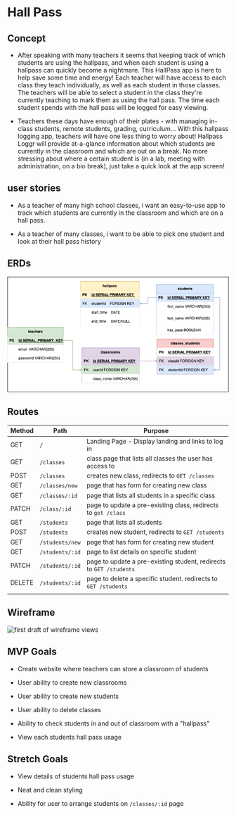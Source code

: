 # Hall Pass

## Concept

*  After speaking with many teachers it seems that keeping track of which students are using the hallpass, and when each student is using a hallpass can quickly become a nightmare.  This HallPass app is here to help save some time and energy!  Each teacher will have access to each class they teach individually, as well as each student in those classes.  The teachers will be able to select a student in the class they're currently teaching to mark them as using the hall pass.   The time each student spends with the hall pass will be logged for easy viewing.

* Teachers these days have enough of their plates - with managing in-class students, remote students, grading, curriculum...  With this hallpass logging app, teachers will have one less thing to worry about!  Hallpass Loggr will provide at-a-glance information about which students are currently in the classroom and which are out on a break.  No more stressing about where a certain student is (in a lab, meeting with administration, on a bio break), just take a quick look at the app screen!

## user stories

* As a teacher of many high school classes, i want an easy-to-use app to track which students are currently in the classroom and which are on a hall pass.

* As a teacher of many classes, i want to be able to pick one student and look at their hall pass history

## ERDs

![an ERD of my project](./hallpassERD.drawio.png)

## Routes

| Method | Path            | Purpose                                                             |
|--------|-----------------|---------------------------------------------------------------------|
| GET    | `/`             | Landing Page - Display landing and links to log in                  |
| GET    | `/classes`      | class page that lists all classes the user has access to            |
| POST   | `/classes`      | creates new class, redirects to `GET /classes`                      |
| GET    | `/classes/new`  | page that has form for creating new class                           |
| GET    | `/classes/:id`  | page that lists all students in a specific class                    |
| PATCH  | `/class/:id`    | page to update a pre-existing class, redirects to `get /class`      |
| GET    | `/students`     | page that lists all students                                        |
| POST   | `/students`     | creates new student, redirects to `GET /students`                   |
| GET    | `/students/new` | page that has form for creating new student                         |
| GET    | `/students/:id` | page to list details on specific student                            |
| PATCH  | `/students/:id` | page to update a pre-existing student, redirects to `GET /students` |
| DELETE | `/students/:id` | page to delete a specific student. redirects to `GET /students`     |
|        |                 |                                                                     |

## Wireframe

![first draft of wireframe views](./wireframe.png)

## MVP Goals

* Create website where teachers can store a classroom of students

* User ability to create new classrooms

* User ability to create new students

* User ability to delete classes

* Ability to check students in and out of classroom with a "hallpass"

* View each students hall pass usage



## Stretch Goals

* View details of students hall pass usage 

* Neat and clean styling 

* Ability for user to arrange students on `/classes/:id` page